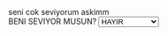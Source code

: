 <html>
<head>
<body>
    <title>MERTESAYFAYAPIYORUM</title>
seni cok seviyorum askimm
<br>
BENI SEVIYOR MUSUN?
<select name"liste">
<option value="1" selected>HAYIR</option>
<option value="2"         >EVET </option>
<option value="3"         >cokkk </option>
<option value="4"         >bitiyorum sana </option>

</body>
</html>
</head>
